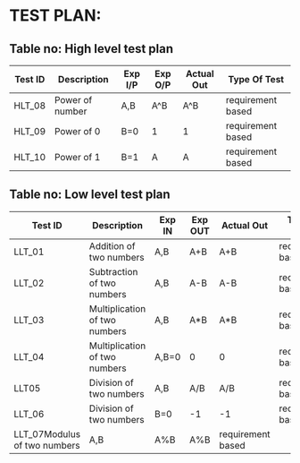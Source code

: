 # TEST PLAN:

## Table no: High level test plan

| **Test ID** | **Description**                                              | **Exp I/P** | **Exp O/P** | **Actual Out** |**Type Of Test**  |    
|-------------|--------------------------------------------------------------|------------|-------------|----------------|------------------|
|  HLT_08       | Power of number | A,B | A^B | A^B | requirement based|
|  HLT_09      | Power of 0  | B=0  | 1 | 1 | requirement based|
|  HLT_10      |Power of  1 | B=1| A | A | requirement based|





## Table no: Low level test plan

| **Test ID** |  **Description**                                                  | **Exp IN** | **Exp OUT** | **Actual Out** |**Type Of Test**  |    
|-------------|-------------------------------------------------------------------|------------|-------------|----------------|------------------|
|LLT_01|Addition of two numbers|A,B|A+B|A+B|requirement based|
|LLT_02|Subtraction of two numbers|A,B|A-B|A-B|requirement based|
|LLT_03|Multiplication of two numbers|A,B|A*B|A*B|requirement based|
|LLT_04|Multiplication of two numbers|A,B=0|0|0|requirement based|
|LLT05|Division of two numbers|A,B|A/B|A/B|requirement based|
|LLT_06|Division of two numbers|B=0|-1|-1|requirement based|
|LLT_07Modulus of two numbers|A,B|A%B|A%B|requirement based|
